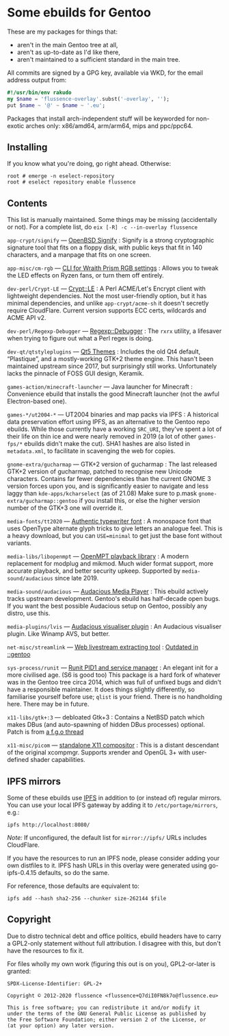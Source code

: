 Some ebuilds for Gentoo
=======================

These are my packages for things that:

* aren't in the main Gentoo tree at all,
* aren't as up-to-date as I'd like there,
* aren't maintained to a sufficient standard in the main tree.

All commits are signed by a GPG key, available via WKD, for the email address output from:
```raku
#!/usr/bin/env rakudo
my $name = 'flussence-overlay'.subst('-overlay', '');
put $name ~ '@' ~ $name ~ '.eu';
```

Packages that install arch-independent stuff will be keyworded for non-exotic arches only:
x86/amd64, arm/arm64, mips and ppc/ppc64.

Installing
----------
If you know what you're doing, go right ahead. Otherwise:

    root # emerge -n eselect-repository
    root # eselect repository enable flussence

Contents
--------
This list is manually maintained. Some things may be missing (accidentally or not).
For a complete list, do `eix [-R] -c --in-overlay flussence`

`app-crypt/signify` — [OpenBSD Signify](https://github.com/aperezdc/signify)
: Signify is a strong cryptographic signature tool that fits on a floppy disk,
  with public keys that fit in 140 characters, and a manpage that fits on one screen.

`app-misc/cm-rgb` — [CLI for Wraith Prism RGB settings](https://github.com/gfduszynski/cm-rgb)
: Allows you to tweak the LED effects on Ryzen fans, or turn them off entirely.

`dev-perl/Crypt-LE` — [Crypt::LE](https://metacpan.org/pod/Crypt::LE)
: A Perl ACME/Let's Encrypt client with lightweight dependencies.
  Not the most user-friendly option, but it has minimal dependencies,
  and unlike `app-crypt/acme-sh` it doesn't secretly require CloudFlare.
  Current version supports ECC certs, wildcards and ACME API v2.

`dev-perl/Regexp-Debugger` — [Regexp::Debugger](https://metacpan.org/pod/Regexp::Debugger)
: The `rxrx` utility, a lifesaver when trying to figure out what a Perl regex is doing.

`dev-qt/qtstyleplugins` — [Qt5 Themes](https://code.qt.io/cgit/qt/qtstyleplugins.git/)
: Includes the old Qt4 default, “Plastique”, and a mostly-working GTK+2 theme engine.
  This hasn't been maintained upstream since 2017, but surprisingly still works.
  Unfortunately lacks the pinnacle of FOSS GUI design, Keramik.

`games-action/minecraft-launcher` — Java launcher for Minecraft
: Convenience ebuild that installs the good Minecraft launcher (not the awful Electron-based one).

`games-*/ut2004-*` — UT2004 binaries and map packs via IPFS
: A historical data preservation effort using IPFS, as an alternative to the Gentoo repo ebuilds.
  While those currently have a working `SRC_URI`, they've spent a lot of their life on thin ice
  and were nearly removed in 2019 (a lot of other `games-fps/*` ebuilds didn't make the cut).
  SHA1 hashes are also listed in `metadata.xml`, to facilitate in scavenging the web for copies.

`gnome-extra/gucharmap` — GTK+2 version of gucharmap
: The last released GTK+2 version of gucharmap, patched to recognise new Unicode characters.
  Contains far fewer dependencies than the current GNOME 3 version forces upon you,
  and is significantly easier to navigate and less laggy than `kde-apps/kcharselect` (as of 21.08)
  Make sure to p.mask `gnome-extra/gucharmap::gentoo` if you install this,
  or else the higher version number of the GTK+3 one will override it.

`media-fonts/tt2020` — [Authentic typewriter font](https://fontlibrary.org/en/font/tt2020-base-style)
: A monospace font that uses OpenType alternate glyph tricks to give letters an analogue feel.
  This is a heavy download, but you can `USE=minimal` to get just the base font without variants.

`media-libs/libopenmpt` — [OpenMPT playback library](https://lib.openmpt.org)
: A modern replacement for modplug and mikmod.
  Much wider format support, more accurate playback, and better security upkeep.
  Supported by `media-sound/audacious` since late 2019.

`media-sound/audacious` — [Audacious Media Player](https://audacious-media-player.org/)
: This ebuild actively tracks upstream development. Gentoo's ebuild has half-decade open bugs.
  If you want the best possible Audacious setup on Gentoo, possibly any distro, use this.

`media-plugins/lvis` — [Audacious visualiser plugin](https://git.sr.ht/~kaniini/lvis)
: An Audacious visualiser plugin. Like Winamp AVS, but better.

`net-misc/streamlink` — [Web livestream extracting tool](https://streamlink.github.io/)
: [Outdated in ::gentoo](https://bugs.gentoo.org/800860)

`sys-process/runit` — [Runit PID1 and service manager](http://smarden.org/runit/)
: An elegant init for a more civilised age. (S6 is good too)
  This package is a hard fork of whatever was in the Gentoo tree circa 2014,
  which was full of unfixed bugs and didn't have a responsible maintainer.
  It does things slightly differently, so familiarise yourself before use; `qlist` is your friend.
  There is no handholding here. There may be in future.

`x11-libs/gtk+:3` — debloated Gtk+3
: Contains a NetBSD patch which makes DBus (and auto-spawning of hidden DBus processes) optional.
  Patch is from [a f.g.o thread](https://forums.gentoo.org/viewtopic-p-8245612.html#8245612)

`x11-misc/picom` — [standalone X11 compositor](https://github.com/yshui/picom)
: This is a distant descendant of the original xcompmgr.
  Supports xrender and OpenGL 3+ with user-defined shader capabilities.

IPFS mirrors
------------
Some of these ebuilds use [IPFS](https://ipfs.io) in addition to (or instead of) regular mirrors.
You can use your local IPFS gateway by adding it to `/etc/portage/mirrors`, e.g.:

    ipfs http://localhost:8080/

*Note:* If unconfigured, the default list for `mirror://ipfs/` URLs includes CloudFlare.

If you have the resources to run an IPFS node, please consider adding your own distfiles to it.
IPFS hash URLs in this overlay were generated using go-ipfs-0.4.15 defaults, so do the same.

For reference, those defaults are equivalent to:

    ipfs add --hash sha2-256 --chunker size-262144 $file

Copyright
---------
Due to distro technical debt and office politics, ebuild headers have to carry a GPL2-only statement
without full attribution. I disagree with this, but don't have the resources to fix it.

For files wholly my own work (figuring this out is on you), GPL2-or-later is granted:

    SPDX-License-Identifier: GPL-2+

    Copyright © 2012-2020 flussence <flussence+Q7diI0FN8k7o@flussence.eu>

    This is free software; you can redistribute it and/or modify it
    under the terms of the GNU General Public License as published by
    the Free Software Foundation; either version 2 of the License, or
    (at your option) any later version.
